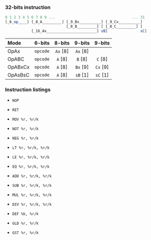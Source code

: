### 32-bits instruction

```elm
0 1 2 3 4 5 6 7 8 9 ...                                   ... 31
[_6_op____] [_8_A_________] [_9_Bx__________] [_9_Cx__________]
                            [_8_B_________] [ [_8_C_________] [
            [_16_Ax_______________________] sB]               sC]
```

Mode    | 6-bits | 8-bits | 9-bits | 9-bits
:------ |:------:|:------:|:------:|:------:
OpAx    |`opcode`|`Ax` [8]|`Ax` [8]|
OpABC   |`opcode`|`A`  [8]|`B`  [8]|`C`  [8]
OpABxCx |`opcode`|`A`  [8]|`Bx` [9]|`Cx` [9]
OpAsBsC |`opcode`|`A`  [8]|`sB` [1]|`sC` [1]

### Instruction listings

- `NOP`

- `RET`

- `MOV %r, %r/k`

- `NOT %r, %r/k`
- `NEG %r, %r/k`

- `LT %r, %r/k, %r/k`
- `LE %r, %r/k, %r/k`
- `EQ %r, %r/k, %r/k`

- `ADD %r, %r/k, %r/k`
- `SUB %r, %r/k, %r/k`
- `MUL %r, %r/k, %r/k`
- `DIV %r, %r/k, %r/k`

- `DEF %k, %r/k`
- `GLD %r, %r/k`
- `GST %r, %r/k`
